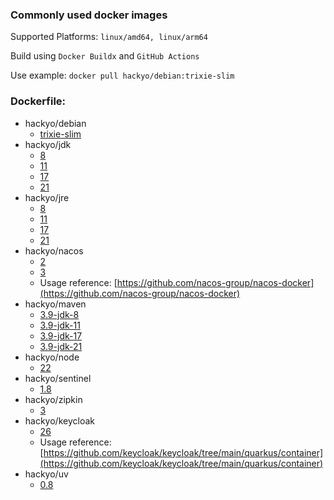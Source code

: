 ### Commonly used docker images

Supported Platforms: `linux/amd64, linux/arm64`

Build using `Docker Buildx` and `GitHub Actions`

Use example: `docker pull hackyo/debian:trixie-slim`

### Dockerfile:

- hackyo/debian
    - [trixie-slim](https://github.com/hackyoMa/docker-image/blob/debian-trixie-slim/Dockerfile)
- hackyo/jdk
    - [8](https://github.com/hackyoMa/docker-image/blob/jdk-8/Dockerfile)
    - [11](https://github.com/hackyoMa/docker-image/blob/jdk-11/Dockerfile)
    - [17](https://github.com/hackyoMa/docker-image/blob/jdk-17/Dockerfile)
    - [21](https://github.com/hackyoMa/docker-image/blob/jdk-21/Dockerfile)
- hackyo/jre
    - [8](https://github.com/hackyoMa/docker-image/blob/jre-8/Dockerfile)
    - [11](https://github.com/hackyoMa/docker-image/blob/jre-11/Dockerfile)
    - [17](https://github.com/hackyoMa/docker-image/blob/jre-17/Dockerfile)
    - [21](https://github.com/hackyoMa/docker-image/blob/jre-21/Dockerfile)
- hackyo/nacos
    - [2](https://github.com/hackyoMa/docker-image/blob/nacos-2/Dockerfile)
    - [3](https://github.com/hackyoMa/docker-image/blob/nacos-3/Dockerfile)
    - Usage reference: [https://github.com/nacos-group/nacos-docker](https://github.com/nacos-group/nacos-docker)
- hackyo/maven
    - [3.9-jdk-8](https://github.com/hackyoMa/docker-image/blob/maven-3.9-jdk-8/Dockerfile)
    - [3.9-jdk-11](https://github.com/hackyoMa/docker-image/blob/maven-3.9-jdk-11/Dockerfile)
    - [3.9-jdk-17](https://github.com/hackyoMa/docker-image/blob/maven-3.9-jdk-17/Dockerfile)
    - [3.9-jdk-21](https://github.com/hackyoMa/docker-image/blob/maven-3.9-jdk-21/Dockerfile)
- hackyo/node
    - [22](https://github.com/hackyoMa/docker-image/blob/node-22/Dockerfile)
- hackyo/sentinel
    - [1.8](https://github.com/hackyoMa/docker-image/blob/sentinel-1.8/Dockerfile)
- hackyo/zipkin
    - [3](https://github.com/hackyoMa/docker-image/blob/zipkin-3/Dockerfile)
- hackyo/keycloak
    - [26](https://github.com/hackyoMa/docker-image/blob/keycloak-26/Dockerfile)
    - Usage reference: [https://github.com/keycloak/keycloak/tree/main/quarkus/container](https://github.com/keycloak/keycloak/tree/main/quarkus/container)
- hackyo/uv
    - [0.8](https://github.com/hackyoMa/docker-image/blob/uv-0.8/Dockerfile)

